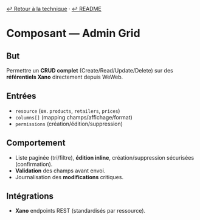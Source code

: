 [↩️ Retour à la technique](../technique.md) · [↩️ README](../README.md)

# Composant — Admin Grid

## But
Permettre un **CRUD complet** (Create/Read/Update/Delete) sur des **référentiels Xano** directement depuis WeWeb.

## Entrées
- `resource` (ex. `products`, `retailers`, `prices`)
- `columns[]` (mapping champs/affichage/format)
- `permissions` (création/édition/suppression)

## Comportement
- Liste paginée (tri/filtre), **édition inline**, création/suppression sécurisées (confirmation).
- **Validation** des champs avant envoi.
- Journalisation des **modifications** critiques.

## Intégrations
- **Xano** endpoints REST (standardisés par ressource).

